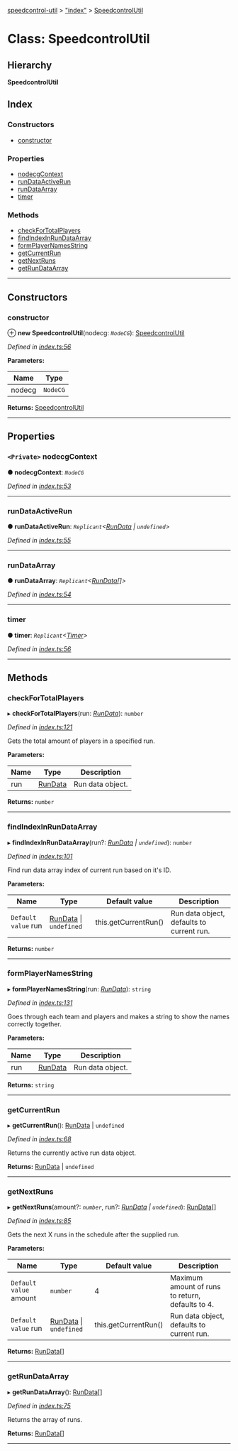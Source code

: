 [speedcontrol-util](../README.md) > ["index"](../modules/_index_.md) > [SpeedcontrolUtil](../classes/_index_.speedcontrolutil.md)

# Class: SpeedcontrolUtil

## Hierarchy

**SpeedcontrolUtil**

## Index

### Constructors

* [constructor](_index_.speedcontrolutil.md#constructor)

### Properties

* [nodecgContext](_index_.speedcontrolutil.md#nodecgcontext)
* [runDataActiveRun](_index_.speedcontrolutil.md#rundataactiverun)
* [runDataArray](_index_.speedcontrolutil.md#rundataarray)
* [timer](_index_.speedcontrolutil.md#timer)

### Methods

* [checkForTotalPlayers](_index_.speedcontrolutil.md#checkfortotalplayers)
* [findIndexInRunDataArray](_index_.speedcontrolutil.md#findindexinrundataarray)
* [formPlayerNamesString](_index_.speedcontrolutil.md#formplayernamesstring)
* [getCurrentRun](_index_.speedcontrolutil.md#getcurrentrun)
* [getNextRuns](_index_.speedcontrolutil.md#getnextruns)
* [getRunDataArray](_index_.speedcontrolutil.md#getrundataarray)

---

## Constructors

<a id="constructor"></a>

###  constructor

⊕ **new SpeedcontrolUtil**(nodecg: *`NodeCG`*): [SpeedcontrolUtil](_index_.speedcontrolutil.md)

*Defined in [index.ts:56](https://github.com/speedcontrol/speedcontrol-util/blob/1603e07/index.ts#L56)*

**Parameters:**

| Name | Type |
| ------ | ------ |
| nodecg | `NodeCG` |

**Returns:** [SpeedcontrolUtil](_index_.speedcontrolutil.md)

___

## Properties

<a id="nodecgcontext"></a>

### `<Private>` nodecgContext

**● nodecgContext**: *`NodeCG`*

*Defined in [index.ts:53](https://github.com/speedcontrol/speedcontrol-util/blob/1603e07/index.ts#L53)*

___
<a id="rundataactiverun"></a>

###  runDataActiveRun

**● runDataActiveRun**: *`Replicant`<[RunData](../interfaces/_index_.rundata.md) \| `undefined`>*

*Defined in [index.ts:55](https://github.com/speedcontrol/speedcontrol-util/blob/1603e07/index.ts#L55)*

___
<a id="rundataarray"></a>

###  runDataArray

**● runDataArray**: *`Replicant`<[RunData](../interfaces/_index_.rundata.md)[]>*

*Defined in [index.ts:54](https://github.com/speedcontrol/speedcontrol-util/blob/1603e07/index.ts#L54)*

___
<a id="timer"></a>

###  timer

**● timer**: *`Replicant`<[Timer](../interfaces/_index_.timer.md)>*

*Defined in [index.ts:56](https://github.com/speedcontrol/speedcontrol-util/blob/1603e07/index.ts#L56)*

___

## Methods

<a id="checkfortotalplayers"></a>

###  checkForTotalPlayers

▸ **checkForTotalPlayers**(run: *[RunData](../interfaces/_index_.rundata.md)*): `number`

*Defined in [index.ts:121](https://github.com/speedcontrol/speedcontrol-util/blob/1603e07/index.ts#L121)*

Gets the total amount of players in a specified run.

**Parameters:**

| Name | Type | Description |
| ------ | ------ | ------ |
| run | [RunData](../interfaces/_index_.rundata.md) |  Run data object. |

**Returns:** `number`

___
<a id="findindexinrundataarray"></a>

###  findIndexInRunDataArray

▸ **findIndexInRunDataArray**(run?: *[RunData](../interfaces/_index_.rundata.md) \| `undefined`*): `number`

*Defined in [index.ts:101](https://github.com/speedcontrol/speedcontrol-util/blob/1603e07/index.ts#L101)*

Find run data array index of current run based on it's ID.

**Parameters:**

| Name | Type | Default value | Description |
| ------ | ------ | ------ | ------ |
| `Default value` run | [RunData](../interfaces/_index_.rundata.md) \| `undefined` |  this.getCurrentRun() |  Run data object, defaults to current run. |

**Returns:** `number`

___
<a id="formplayernamesstring"></a>

###  formPlayerNamesString

▸ **formPlayerNamesString**(run: *[RunData](../interfaces/_index_.rundata.md)*): `string`

*Defined in [index.ts:131](https://github.com/speedcontrol/speedcontrol-util/blob/1603e07/index.ts#L131)*

Goes through each team and players and makes a string to show the names correctly together.

**Parameters:**

| Name | Type | Description |
| ------ | ------ | ------ |
| run | [RunData](../interfaces/_index_.rundata.md) |  Run data object. |

**Returns:** `string`

___
<a id="getcurrentrun"></a>

###  getCurrentRun

▸ **getCurrentRun**(): [RunData](../interfaces/_index_.rundata.md) \| `undefined`

*Defined in [index.ts:68](https://github.com/speedcontrol/speedcontrol-util/blob/1603e07/index.ts#L68)*

Returns the currently active run data object.

**Returns:** [RunData](../interfaces/_index_.rundata.md) \| `undefined`

___
<a id="getnextruns"></a>

###  getNextRuns

▸ **getNextRuns**(amount?: *`number`*, run?: *[RunData](../interfaces/_index_.rundata.md) \| `undefined`*): [RunData](../interfaces/_index_.rundata.md)[]

*Defined in [index.ts:85](https://github.com/speedcontrol/speedcontrol-util/blob/1603e07/index.ts#L85)*

Gets the next X runs in the schedule after the supplied run.

**Parameters:**

| Name | Type | Default value | Description |
| ------ | ------ | ------ | ------ |
| `Default value` amount | `number` | 4 |  Maximum amount of runs to return, defaults to 4. |
| `Default value` run | [RunData](../interfaces/_index_.rundata.md) \| `undefined` |  this.getCurrentRun() |  Run data object, defaults to current run. |

**Returns:** [RunData](../interfaces/_index_.rundata.md)[]

___
<a id="getrundataarray"></a>

###  getRunDataArray

▸ **getRunDataArray**(): [RunData](../interfaces/_index_.rundata.md)[]

*Defined in [index.ts:75](https://github.com/speedcontrol/speedcontrol-util/blob/1603e07/index.ts#L75)*

Returns the array of runs.

**Returns:** [RunData](../interfaces/_index_.rundata.md)[]

___

